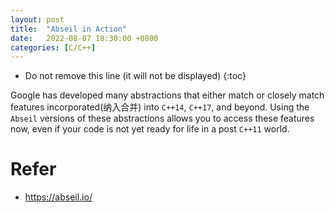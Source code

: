 ```yaml
---
layout: post
title:  "Abseil in Action"
date:   2022-08-07 18:30:00 +0800
categories: [C/C++]
---
```


* Do not remove this line (it will not be displayed)
{:toc}


Google has developed many abstractions that either match or closely match features incorporated(纳入合并) into `C++14`, `C++17`, and beyond. Using the `Abseil` versions of these abstractions allows you to access these features now, even if your code is not yet ready for life in a post `C++11` world.




# Refer

* https://abseil.io/






